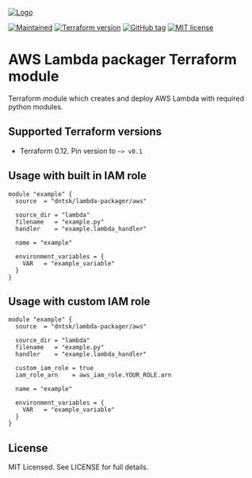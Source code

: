 [![Logo](https://dntsk.dev/assets/logo_transparent_crop_360.png)](https://dntsk.dev)

[![Maintained](https://img.shields.io/badge/maintained%20by-dntsk.dev-blue.svg)](https://dntsk.dev/) [![Terraform version](https://img.shields.io/badge/terraform-~>%20v0.12.24-33cc33.svg)](https://github.com/hashicorp/terraform/releases) [![GitHub tag](https://img.shields.io/github/tag/dntsk/terraform-aws-lambda-packager.svg)](https://github.com/dntsk/terraform-aws-lambda-packager/tags/) [![MIT license](https://img.shields.io/badge/license-MIT-blue.svg)](https://opensource.org/licenses/MIT)

# AWS Lambda packager Terraform module

Terraform module which creates and deploy AWS Lambda with required python modules.

## Supported Terraform versions

* Terraform 0.12. Pin version to `~> v0.1`

## Usage with built in IAM role

```hcl
module "example" {
  source  = "dntsk/lambda-packager/aws"

  source_dir = "lambda"
  filename   = "example.py"
  handler    = "example.lambda_handler"

  name = "example"

  environment_variables = {
    VAR   = "example_variable"
  }
}
```

## Usage with custom IAM role

```hcl
module "example" {
  source  = "dntsk/lambda-packager/aws"

  source_dir = "lambda"
  filename   = "example.py"
  handler    = "example.lambda_handler"

  custom_iam_role = true
  iam_role_arn    = aws_iam_role.YOUR_ROLE.arn

  name = "example"

  environment_variables = {
    VAR   = "example_variable"
  }
}
```

## License

MIT Licensed. See LICENSE for full details.
